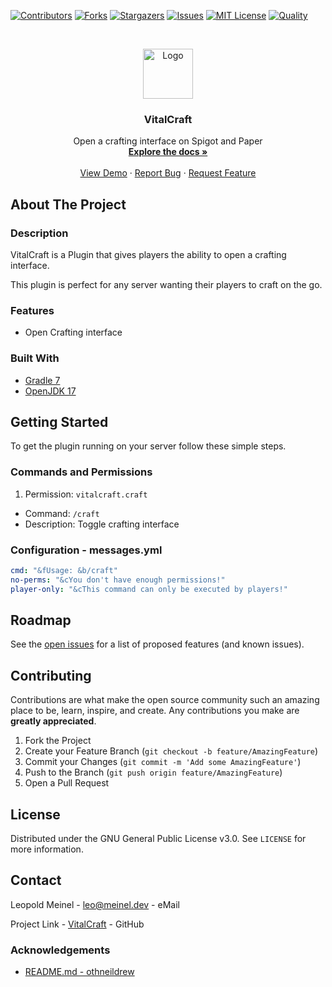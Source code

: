 <!-- PROJECT SHIELDS -->

[![Contributors][contributors-shield]][contributors-url]
[![Forks][forks-shield]][forks-url]
[![Stargazers][stars-shield]][stars-url]
[![Issues][issues-shield]][issues-url]
[![MIT License][license-shield]][license-url]
[![Quality][quality-shield]][quality-url]

<!-- PROJECT LOGO -->
<!--suppress ALL -->
<br />
<p align="center">
  <a href="https://github.com/LeoMeinel/vitalcraft">
    <img src="images/logo.png" alt="Logo" width="80" height="80">
  </a>

<h3 align="center">VitalCraft</h3>

  <p align="center">
    Open a crafting interface on Spigot and Paper
    <br />
    <a href="https://github.com/LeoMeinel/vitalcraft"><strong>Explore the docs »</strong></a>
    <br />
    <br />
    <a href="https://github.com/LeoMeinel/vitalcraft">View Demo</a>
    ·
    <a href="https://github.com/LeoMeinel/vitalcraft/issues">Report Bug</a>
    ·
    <a href="https://github.com/LeoMeinel/vitalcraft/issues">Request Feature</a>
  </p>

<!-- ABOUT THE PROJECT -->

## About The Project

### Description

VitalCraft is a Plugin that gives players the ability to open a crafting interface.

This plugin is perfect for any server wanting their players to craft on the go.

### Features

- Open Crafting interface

### Built With

- [Gradle 7](https://docs.gradle.org/7.5.1/release-notes.html)
- [OpenJDK 17](https://openjdk.java.net/projects/jdk/17/)

<!-- GETTING STARTED -->

## Getting Started

To get the plugin running on your server follow these simple steps.

### Commands and Permissions

1. Permission: `vitalcraft.craft`

- Command: `/craft`
- Description: Toggle crafting interface

### Configuration - messages.yml

```yaml
cmd: "&fUsage: &b/craft"
no-perms: "&cYou don't have enough permissions!"
player-only: "&cThis command can only be executed by players!"
```

<!-- ROADMAP -->

## Roadmap

See the [open issues](https://github.com/LeoMeinel/vitalcraft/issues) for a list of proposed features (and known
issues).

<!-- CONTRIBUTING -->

## Contributing

Contributions are what make the open source community such an amazing place to be, learn, inspire, and create. Any
contributions you make are **greatly appreciated**.

1. Fork the Project
2. Create your Feature Branch (`git checkout -b feature/AmazingFeature`)
3. Commit your Changes (`git commit -m 'Add some AmazingFeature'`)
4. Push to the Branch (`git push origin feature/AmazingFeature`)
5. Open a Pull Request

<!-- LICENSE -->

## License

Distributed under the GNU General Public License v3.0. See `LICENSE` for more information.

<!-- CONTACT -->

## Contact

Leopold Meinel - [leo@meinel.dev](mailto:leo@meinel.dev) - eMail

Project Link - [VitalCraft](https://github.com/LeoMeinel/vitalcraft) - GitHub

<!-- ACKNOWLEDGEMENTS -->

### Acknowledgements

- [README.md - othneildrew](https://github.com/othneildrew/Best-README-Template)

<!-- MARKDOWN LINKS & IMAGES -->

[contributors-shield]: https://img.shields.io/github/contributors-anon/LeoMeinel/vitalcraft?style=for-the-badge
[contributors-url]: https://github.com/LeoMeinel/vitalcraft/graphs/contributors
[forks-shield]: https://img.shields.io/github/forks/LeoMeinel/vitalcraft?label=Forks&style=for-the-badge
[forks-url]: https://github.com/LeoMeinel/vitalcraft/network/members
[stars-shield]: https://img.shields.io/github/stars/LeoMeinel/vitalcraft?style=for-the-badge
[stars-url]: https://github.com/LeoMeinel/vitalcraft/stargazers
[issues-shield]: https://img.shields.io/github/issues/LeoMeinel/vitalcraft?style=for-the-badge
[issues-url]: https://github.com/LeoMeinel/vitalcraft/issues
[license-shield]: https://img.shields.io/github/license/LeoMeinel/vitalcraft?style=for-the-badge
[license-url]: https://github.com/LeoMeinel/vitalcraft/blob/main/LICENSE
[quality-shield]: https://img.shields.io/codefactor/grade/github/LeoMeinel/vitalcraft?style=for-the-badge
[quality-url]: https://www.codefactor.io/repository/github/LeoMeinel/vitalcraft
